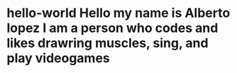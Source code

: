 # hello-world Hello my name is Alberto lopez I am a person who codes and likes drawring muscles, sing, and play videogames
